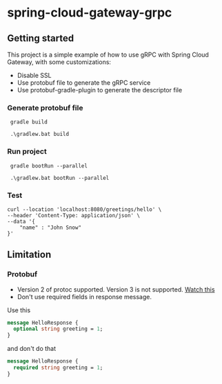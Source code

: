 # spring-cloud-gateway-grpc

## Getting started

This project is a simple example of how to use gRPC with Spring Cloud Gateway, with some customizations:
* Disable SSL
* Use protobuf file to generate the gRPC service
* Use protobuf-gradle-plugin to generate the descriptor file

### Generate protobuf file

```shell
 gradle build 
```
```shell
 .\gradlew.bat build
```

### Run project

```shell
 gradle bootRun --parallel
```
```shell
 .\gradlew.bat bootRun --parallel
```

### Test    

```shell
curl --location 'localhost:8080/greetings/hello' \
--header 'Content-Type: application/json' \
--data '{
    "name" : "John Snow"
}'
```

## Limitation

### Protobuf

* Version 2 of protoc supported. Version 3 is not supported. [Watch this](https://github.com/FasterXML/jackson-dataformats-binary/blob/2.18/protobuf/README.md)
* Don't use required fields in response message. 

Use this
```protobuf
message HelloResponse {
  optional string greeting = 1;
}
```
and don't do that
```protobuf
message HelloResponse {
  required string greeting = 1;
}
```